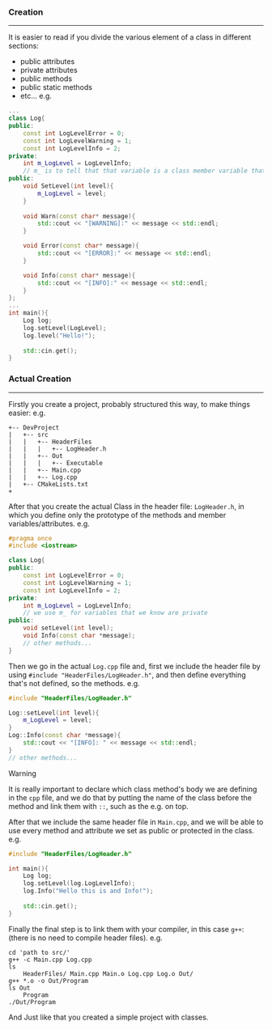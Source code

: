 ### Creation
---
It is easier to read if you divide the various element of a class in different sections:
- public attributes
- private attributes
- public methods
- public static methods
- etc...
e.g.

```cpp
...
class Log{
public:
	const int LogLevelError = 0;
	const int LogLevelWarning = 1;
	const int LogLevelInfo = 2;
private:
	int m_LogLevel = LogLevelInfo; 
	// m_ is to tell that that variable is a class member variable that's private. (just for readability)
public:
	void SetLevel(int level){
		m_LogLevel = level;
	}
	
	void Warn(const char* message){
		std::cout << "[WARNING]:" << message << std::endl;
	}

	void Error(const char* message){
		std::cout << "[ERROR]:" << message << std::endl;
	}

	void Info(const char* message){
		std::cout << "[INFO]:" << message << std::endl;
	}
};
...
int main(){
	Log log;
	log.setLevel(LogLevel);
	log.level("Hello!");
	
	std::cin.get();
}
```
### Actual Creation
---
Firstly you create a project, probably structured this way, to make things easier: 
e.g.

```
+-- DevProject
|   +-- src
|   |   +-- HeaderFiles
|   |   |   +-- LogHeader.h
|   |   +-- Out
|   |   |   +-- Executable
|   |   +-- Main.cpp
|   |   +-- Log.cpp
|	+-- CMakeLists.txt
+
```

After that you create the actual Class in the header file: `LogHeader.h`, in which you define only the prototype of the methods and member variables/attributes.
e.g.

```cpp
#pragma once
#include <iostream>

class Log{
public:
	const int LogLevelError = 0;
	const int LogLevelWarning = 1;
	const int LogLevelInfo = 2;
private: 
	int m_LogLevel = LogLevelInfo;
	// we use m_ for variables that we know are private
public: 
	void setLevel(int level);
	void Info(const char *message);
	// other methods...
}
```

Then we go in the actual `Log.cpp` file and, first we include the header file by using `#include "HeaderFiles/LogHeader.h"`, and then define everything that's not defined, so the methods.
e.g.

```cpp
#include "HeaderFiles/LogHeader.h"

Log::setLevel(int level){
	m_LogLevel = level;
}
Log::Info(const char *message){
	std::cout << "[INFO]: " << message << std::endl;
}
// other methods...
```

>[!WARNING]
>It is really important to declare which class method's body we are defining in the `cpp` file, and we do that by putting the name of the class before the method and link them with `::`, such as the e.g. on top.

After that we include the same header file in `Main.cpp`, and we will be able to use every method and attribute we set as public or protected in the class.
e.g.

```cpp
#include "HeaderFiles/LogHeader.h"

int main(){
	Log log;
	log.setLevel(log.LogLevelInfo);
	log.Info("Hello this is and Info!");
	
	std::cin.get();
}
```

Finally the final step is to link them with your compiler, in this case `g++`: (there is no need to compile header files).
e.g.

```terminal
cd 'path to src/'
g++ -c Main.cpp Log.cpp 
ls 
	HeaderFiles/ Main.cpp Main.o Log.cpp Log.o Out/
g++ *.o -o Out/Program
ls Out
	Program
./Out/Program
```

And Just like that you created a simple project with classes.